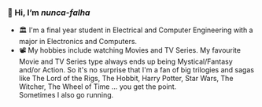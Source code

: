 ### 👋 Hi, I’m <i>nunca-falha</i>
- 🏛️ I'm a final year student in Electrical and Computer Engineering with a major in Electronics and Computers.
- 📽️ My hobbies include watching Movies and TV Series. My favourite Movie and TV Series type always ends up being Mystical/Fantasy and/or Action. So it's no surprise that I'm a fan of big trilogies and sagas like The Lord of the Rigs, The Hobbit, Harry Potter, Star Wars, The Witcher, The Wheel of Time ... you get the point. <br>
Sometimes I also go running.




<!---
nunca-falha/nunca-falha is a ✨ special ✨ repository because its `README.md` (this file) appears on your GitHub profile.
You can click the Preview link to take a look at your changes.
--->
